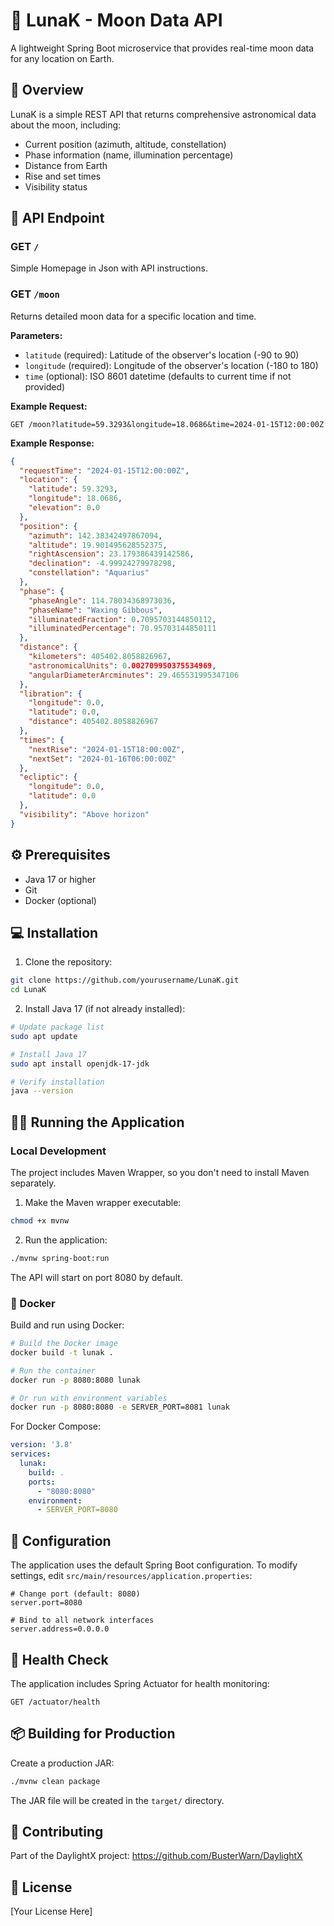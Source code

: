 # 🌙 LunaK - Moon Data API

A lightweight Spring Boot microservice that provides real-time moon data for any location on Earth.

## 🚀 Overview

LunaK is a simple REST API that returns comprehensive astronomical data about the moon, including:
- Current position (azimuth, altitude, constellation)
- Phase information (name, illumination percentage)
- Distance from Earth
- Rise and set times
- Visibility status

## 📡 API Endpoint

### GET `/`

Simple Homepage in Json with API instructions.

### GET `/moon`

Returns detailed moon data for a specific location and time.

**Parameters:**
- `latitude` (required): Latitude of the observer's location (-90 to 90)
- `longitude` (required): Longitude of the observer's location (-180 to 180)
- `time` (optional): ISO 8601 datetime (defaults to current time if not provided)

**Example Request:**
```
GET /moon?latitude=59.3293&longitude=18.0686&time=2024-01-15T12:00:00Z
```

**Example Response:**
```json
{
  "requestTime": "2024-01-15T12:00:00Z",
  "location": {
    "latitude": 59.3293,
    "longitude": 18.0686,
    "elevation": 0.0
  },
  "position": {
    "azimuth": 142.38342497867094,
    "altitude": 19.901495628552375,
    "rightAscension": 23.179386439142586,
    "declination": -4.99924279978298,
    "constellation": "Aquarius"
  },
  "phase": {
    "phaseAngle": 114.78034368973036,
    "phaseName": "Waxing Gibbous",
    "illuminatedFraction": 0.7095703144850112,
    "illuminatedPercentage": 70.95703144850111
  },
  "distance": {
    "kilometers": 405402.8058826967,
    "astronomicalUnits": 0.002709950375534969,
    "angularDiameterArcminutes": 29.465531995347106
  },
  "libration": {
    "longitude": 0.0,
    "latitude": 0.0,
    "distance": 405402.8058826967
  },
  "times": {
    "nextRise": "2024-01-15T18:00:00Z",
    "nextSet": "2024-01-16T06:00:00Z"
  },
  "ecliptic": {
    "longitude": 0.0,
    "latitude": 0.0
  },
  "visibility": "Above horizon"
}
```

## ⚙️ Prerequisites

- Java 17 or higher
- Git
- Docker (optional)

## 💻 Installation

1. Clone the repository:
```bash
git clone https://github.com/yourusername/LunaK.git
cd LunaK
```

2. Install Java 17 (if not already installed):
```bash
# Update package list
sudo apt update

# Install Java 17
sudo apt install openjdk-17-jdk

# Verify installation
java --version
```

## 🏃‍♂️ Running the Application

### Local Development

The project includes Maven Wrapper, so you don't need to install Maven separately.

1. Make the Maven wrapper executable:
```bash
chmod +x mvnw
```

2. Run the application:
```bash
./mvnw spring-boot:run
```

The API will start on port 8080 by default.

### 🐳 Docker

Build and run using Docker:

```bash
# Build the Docker image
docker build -t lunak .

# Run the container
docker run -p 8080:8080 lunak

# Or run with environment variables
docker run -p 8080:8080 -e SERVER_PORT=8081 lunak
```

For Docker Compose:

```yaml
version: '3.8'
services:
  lunak:
    build: .
    ports:
      - "8080:8080"
    environment:
      - SERVER_PORT=8080
```

## 🔧 Configuration

The application uses the default Spring Boot configuration. To modify settings, edit `src/main/resources/application.properties`:

```properties
# Change port (default: 8080)
server.port=8080

# Bind to all network interfaces
server.address=0.0.0.0
```

## 🏥 Health Check

The application includes Spring Actuator for health monitoring:

```
GET /actuator/health
```

## 📦 Building for Production

Create a production JAR:

```bash
./mvnw clean package
```

The JAR file will be created in the `target/` directory.

## 🤝 Contributing

Part of the DaylightX project: https://github.com/BusterWarn/DaylightX

## 📄 License

[Your License Here]
